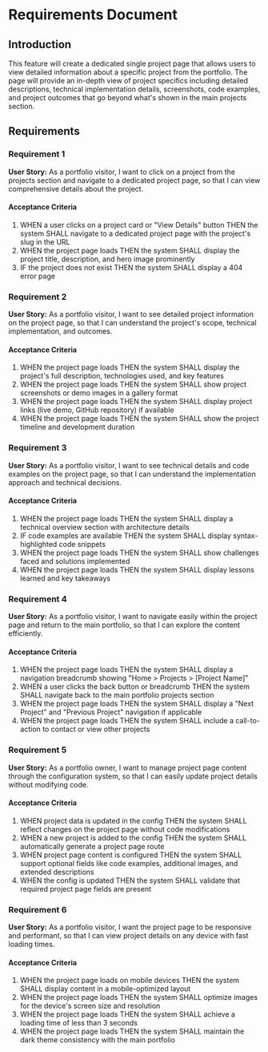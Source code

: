 # Requirements Document

## Introduction

This feature will create a dedicated single project page that allows users to view detailed information about a specific project from the portfolio. The page will provide an in-depth view of project specifics including detailed descriptions, technical implementation details, screenshots, code examples, and project outcomes that go beyond what's shown in the main projects section.

## Requirements

### Requirement 1

**User Story:** As a portfolio visitor, I want to click on a project from the projects section and navigate to a dedicated project page, so that I can view comprehensive details about the project.

#### Acceptance Criteria

1. WHEN a user clicks on a project card or "View Details" button THEN the system SHALL navigate to a dedicated project page with the project's slug in the URL
2. WHEN the project page loads THEN the system SHALL display the project title, description, and hero image prominently
3. IF the project does not exist THEN the system SHALL display a 404 error page

### Requirement 2

**User Story:** As a portfolio visitor, I want to see detailed project information on the project page, so that I can understand the project's scope, technical implementation, and outcomes.

#### Acceptance Criteria

1. WHEN the project page loads THEN the system SHALL display the project's full description, technologies used, and key features
2. WHEN the project page loads THEN the system SHALL show project screenshots or demo images in a gallery format
3. WHEN the project page loads THEN the system SHALL display project links (live demo, GitHub repository) if available
4. WHEN the project page loads THEN the system SHALL show the project timeline and development duration

### Requirement 3

**User Story:** As a portfolio visitor, I want to see technical details and code examples on the project page, so that I can understand the implementation approach and technical decisions.

#### Acceptance Criteria

1. WHEN the project page loads THEN the system SHALL display a technical overview section with architecture details
2. IF code examples are available THEN the system SHALL display syntax-highlighted code snippets
3. WHEN the project page loads THEN the system SHALL show challenges faced and solutions implemented
4. WHEN the project page loads THEN the system SHALL display lessons learned and key takeaways

### Requirement 4

**User Story:** As a portfolio visitor, I want to navigate easily within the project page and return to the main portfolio, so that I can explore the content efficiently.

#### Acceptance Criteria

1. WHEN the project page loads THEN the system SHALL display a navigation breadcrumb showing "Home > Projects > [Project Name]"
2. WHEN a user clicks the back button or breadcrumb THEN the system SHALL navigate back to the main portfolio projects section
3. WHEN the project page loads THEN the system SHALL display a "Next Project" and "Previous Project" navigation if applicable
4. WHEN the project page loads THEN the system SHALL include a call-to-action to contact or view other projects

### Requirement 5

**User Story:** As a portfolio owner, I want to manage project page content through the configuration system, so that I can easily update project details without modifying code.

#### Acceptance Criteria

1. WHEN project data is updated in the config THEN the system SHALL reflect changes on the project page without code modifications
2. WHEN a new project is added to the config THEN the system SHALL automatically generate a project page route
3. WHEN project page content is configured THEN the system SHALL support optional fields like code examples, additional images, and extended descriptions
4. WHEN the config is updated THEN the system SHALL validate that required project page fields are present

### Requirement 6

**User Story:** As a portfolio visitor, I want the project page to be responsive and performant, so that I can view project details on any device with fast loading times.

#### Acceptance Criteria

1. WHEN the project page loads on mobile devices THEN the system SHALL display content in a mobile-optimized layout
2. WHEN the project page loads THEN the system SHALL optimize images for the device's screen size and resolution
3. WHEN the project page loads THEN the system SHALL achieve a loading time of less than 3 seconds
4. WHEN the project page loads THEN the system SHALL maintain the dark theme consistency with the main portfolio